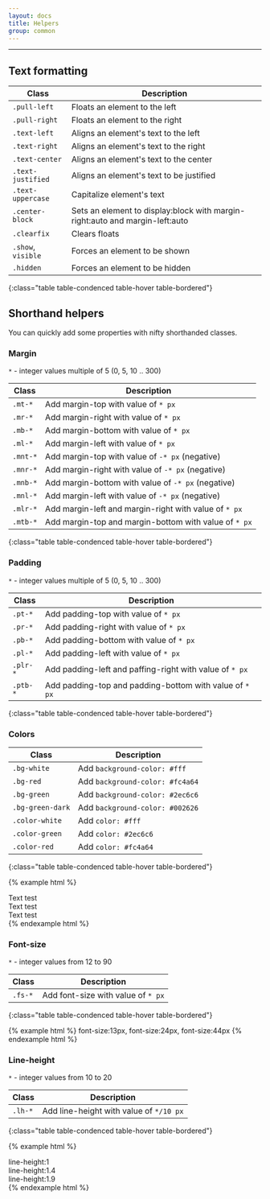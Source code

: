 ```yaml
---
layout: docs
title: Helpers
group: common
--- 
```


---

## Text formatting

| Class              | Description |
|--------------------|-------------|
| `.pull-left`       | Floats an element to the left |
| `.pull-right`      | Floats an element to the right |
| `.text-left`       | Aligns an element's text to the left |
| `.text-right`      | Aligns an element's text to the right |
| `.text-center`     | Aligns an element's text to the center |
| `.text-justified`  | Aligns an element's text to be justified |
| `.text-uppercase`  | Capitalize element's text |
| `.center-block`    | Sets an element to display:block with margin-right:auto and margin-left:auto |
| `.clearfix`        | Clears floats |
| `.show`, `visible` | Forces an element to be shown |
| `.hidden`	         | Forces an element to be hidden |
{:class="table table-condenced table-hover table-bordered"}

## Shorthand helpers

You can quickly add some properties with nifty shorthanded classes.

### Margin

`*` - integer values multiple of 5 (0, 5, 10 .. 300)

| Class             | Description |
|-------------------|-------------|
| `.mt-*`           | Add margin-top with value of `* px` |
| `.mr-*`           | Add margin-right with value of `* px` |
| `.mb-*`           | Add margin-bottom with value of `* px` |
| `.ml-*`           | Add margin-left with value of `* px` |
| `.mnt-*`           | Add margin-top with value of `-* px` (negative) |
| `.mnr-*`           | Add margin-right with value of `-* px` (negative) |
| `.mnb-*`           | Add margin-bottom with value of `-* px` (negative) |
| `.mnl-*`           | Add margin-left with value of `-* px` (negative) |
| `.mlr-*`           | Add margin-left and margin-right with value of `* px` |
| `.mtb-*`           | Add margin-top and margin-bottom with value of `* px` |
{:class="table table-condenced table-hover table-bordered"}

### Padding

`*` - integer values multiple of 5 (0, 5, 10 .. 300)

| Class             | Description |
|-------------------|-------------|
| `.pt-*`           | Add padding-top with value of `* px` |
| `.pr-*`           | Add padding-right with value of `* px` |
| `.pb-*`           | Add padding-bottom with value of `* px` |
| `.pl-*`           | Add padding-left with value of `* px` |
| `.plr-*`           | Add padding-left and paffing-right with value of `* px` |
| `.ptb-*`           | Add padding-top and padding-bottom with value of `* px` |
{:class="table table-condenced table-hover table-bordered"}

### Colors

| Class             | Description |
|-------------------|-------------|
| `.bg-white`           | Add `background-color: #fff` |
| `.bg-red`           | Add `background-color: #fc4a64` |
| `.bg-green`           | Add `background-color: #2ec6c6` |
| `.bg-green-dark`           | Add `background-color: #002626` |
| `.color-white`           | Add `color: #fff` |
| `.color-green`           | Add `color: #2ec6c6` |
| `.color-red`           | Add `color: #fc4a64` |
{:class="table table-condenced table-hover table-bordered"}

{% example html %}
<div class="bg-white col-md-4">Text test</div> 
<div class="bg-green-dark color-white col-md-4">Text test</div> 
<div class="bg-red color-white col-md-4">Text test</div>
{% endexample html %}

### Font-size

`*` - integer values from 12 to 90

| Class             | Description |
|-------------------|-------------|
| `.fs-*`           | Add font-size with value of `* px` |
{:class="table table-condenced table-hover table-bordered"}

{% example html %}
<span class="fs-13">font-size:13px</span>, 
<span class="fs-24">font-size:24px</span>, 
<span class="fs-44">font-size:44px</span>
{% endexample html %}

### Line-height

`*` - integer values from 10 to 20

| Class             | Description |
|-------------------|-------------|
| `.lh-*`           | Add line-height with value of `*/10 px` |
{:class="table table-condenced table-hover table-bordered"}

{% example html %}
<div class="bg-green-dark color-white col-md-4 lh-10">line-height:1</div> 
<div class="bg-green-dark color-white col-md-4 lh-14">line-height:1.4</div> 
<div class="bg-green-dark color-white col-md-4 lh-19">line-height:1.9</div>
{% endexample html %}